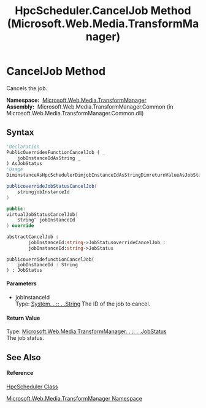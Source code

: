 ﻿---
title: HpcScheduler.CancelJob Method  (Microsoft.Web.Media.TransformManager)
TOCTitle: CancelJob Method
ms:assetid: M:Microsoft.Web.Media.TransformManager.HpcScheduler.CancelJob(System.String)
ms:mtpsurl: https://msdn.microsoft.com/en-us/library/microsoft.web.media.transformmanager.hpcscheduler.canceljob(v=VS.90)
ms:contentKeyID: 35520570
ms.date: 06/14/2012
mtps_version: v=VS.90
f1_keywords:
- Microsoft.Web.Media.TransformManager.HpcScheduler.CancelJob
dev_langs:
- CSharp
- JScript
- VB
- FSharp
- c++
api_location:
- Microsoft.Web.Media.TransformManager.Common.dll
api_name:
- Microsoft.Web.Media.TransformManager.HpcScheduler.CancelJob
api_type:
- Managed
topic_type:
- apiref
- kbSyntax
product_family_name: VS
ROBOTS: INDEX,FOLLOW
---

# CancelJob Method

Cancels the job.

**Namespace:**  [Microsoft.Web.Media.TransformManager](microsoft-web-media-transformmanager-namespace.md)  
**Assembly:**  Microsoft.Web.Media.TransformManager.Common (in Microsoft.Web.Media.TransformManager.Common.dll)

## Syntax

``` vb
'Declaration
PublicOverridesFunctionCancelJob ( _
    jobInstanceIdAsString _
) AsJobStatus
'Usage
DiminstanceAsHpcSchedulerDimjobInstanceIdAsStringDimreturnValueAsJobStatusreturnValue = instance.CancelJob(jobInstanceId)
```

``` csharp
publicoverrideJobStatusCancelJob(
    stringjobInstanceId
)
```

``` c++
public:
virtualJobStatusCancelJob(
    String^ jobInstanceId
) override
```

``` fsharp
abstractCancelJob : 
        jobInstanceId:string->JobStatusoverrideCancelJob : 
        jobInstanceId:string->JobStatus
```

``` jscript
publicoverridefunctionCancelJob(
    jobInstanceId : String
) : JobStatus
```

#### Parameters

  - jobInstanceId  
    Type: [System. . :: . .String](https://msdn.microsoft.com/en-us/library/s1wwdcbf\(v=vs.90\))  
    The ID of the job to cancel.  

#### Return Value

Type: [Microsoft.Web.Media.TransformManager. . :: . .JobStatus](jobstatus-enumeration-microsoft-web-media-transformmanager.md)  
The job status.  

## See Also

#### Reference

[HpcScheduler Class](hpcscheduler-class-microsoft-web-media-transformmanager.md)

[Microsoft.Web.Media.TransformManager Namespace](microsoft-web-media-transformmanager-namespace.md)

